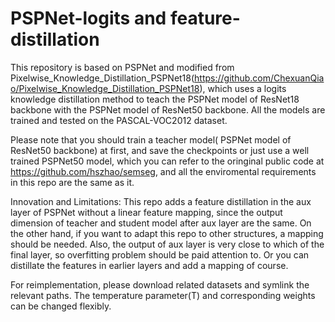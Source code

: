 # PSPNet-logits and feature-distillation
This repository is based on PSPNet and modified from Pixelwise_Knowledge_Distillation_PSPNet18(https://github.com/ChexuanQiao/Pixelwise_Knowledge_Distillation_PSPNet18), which uses a logits knowledge distillation method to teach the PSPNet model of ResNet18 backbone with the PSPNet model of ResNet50 backbone. All the models are trained and tested on the PASCAL-VOC2012 dataset. 


Please note that you should train a teacher model( PSPNet model of ResNet50 backbone) at first, and save the checkpoints or just use a well trained PSPNet50 model, which you can refer to the oringinal public code at https://github.com/hszhao/semseg, and all the enviromental requirements in this repo are the same as it.

Innovation and Limitations: 
This repo adds a feature distillation in the aux layer of PSPNet without a linear feature mapping, since the output dimension of teacher and student model after aux layer are the same. On the other hand, if you want to adapt this repo to other structures, a mapping should be needed. Also, the output of aux layer is very close to which of the final layer, so overfitting problem should be paid attention to. Or you can distillate the features in earlier layers and add a mapping of course.

For reimplementation, please download related datasets and symlink the relevant paths. The temperature parameter(T) and corresponding weights can be changed flexibly.
